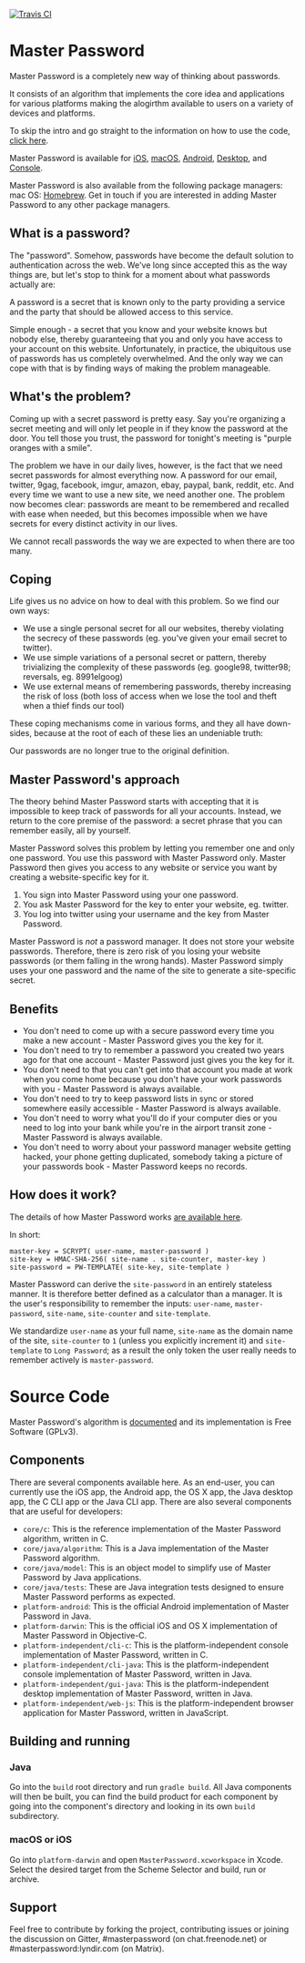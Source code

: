 [![Travis CI](http://img.shields.io/travis-ci/Lyndir/MasterPassword.png)](https://travis-ci.org/Lyndir/MasterPassword)

# Master Password

Master Password is a completely new way of thinking about passwords.

It consists of an algorithm that implements the core idea and applications for various platforms making the alogirthm available to users on a variety of devices and platforms.

To skip the intro and go straight to the information on how to use the code, [click here](#source-code).

Master Password is available for [iOS](https://itunes.apple.com/app/id510296984), [macOS](https://ssl.masterpasswordapp.com/masterpassword-mac.zip), [Android](https://ssl.masterpasswordapp.com/masterpassword-android.apk), [Desktop](https://ssl.masterpasswordapp.com/masterpassword-gui.jar), and [Console](https://ssl.masterpasswordapp.com/masterpassword-cli.tar.gz).

Master Password is also available from the following package managers: mac OS: [Homebrew](https://brew.sh/).  Get in touch if you are interested in adding Master Password to any other package managers.

## What is a password?

The "password".  Somehow, passwords have become the default solution to authentication across the web.  We've long since accepted this as the way things are, but let's stop to think for a moment about what passwords actually are:

A password is a secret that is known only to the party providing a service and the party that should be allowed access to this service.

Simple enough - a secret that you know and your website knows but nobody else, thereby guaranteeing that you and only you have access to your account on this website.  Unfortunately, in practice, the ubiquitous use of passwords has us completely overwhelmed.  And the only way we can cope with that is by finding ways of making the problem manageable.

## What's the problem?

Coming up with a secret password is pretty easy.  Say you're organizing a secret meeting and will only let people in if they know the password at the door.  You tell those you trust, the password for tonight's meeting is "purple oranges with a smile".

The problem we have in our daily lives, however, is the fact that we need secret passwords for almost everything now.  A password for our email, twitter, 9gag, facebook, imgur, amazon, ebay, paypal, bank, reddit, etc.  And every time we want to use a new site, we need another one.  The problem now becomes clear: passwords are meant to be remembered and recalled with ease when needed, but this becomes impossible when we have secrets for every distinct activity in our lives.

We cannot recall passwords the way we are expected to when there are too many.

## Coping

Life gives us no advice on how to deal with this problem.  So we find our own ways:

 - We use a single personal secret for all our websites, thereby violating the secrecy of these passwords (eg. you've given your email secret to twitter).
 - We use simple variations of a personal secret or pattern, thereby trivializing the complexity of these passwords (eg. google98, twitter98; reversals, eg. 8991elgoog)
 - We use external means of remembering passwords, thereby increasing the risk of loss (both loss of access when we lose the tool and theft when a thief finds our tool)

These coping mechanisms come in various forms, and they all have down-sides, because at the root of each of these lies an undeniable truth:

Our passwords are no longer true to the original definition.

## Master Password's approach

The theory behind Master Password starts with accepting that it is impossible to keep track of passwords for all your accounts.  Instead, we return to the core premise of the password: a secret phrase that you can remember easily, all by yourself.

Master Password solves this problem by letting you remember one and only one password.  You use this password with Master Password only.  Master Password then gives you access to any website or service you want by creating a website-specific key for it.

1. You sign into Master Password using your one password.
2. You ask Master Password for the key to enter your website, eg. twitter.
3. You log into twitter using your username and the key from Master Password.

Master Password is *not* a password manager.  It does not store your website passwords.  Therefore, there is zero risk of you losing your website passwords (or them falling in the wrong hands).  Master Password simply uses your one password and the name of the site to generate a site-specific secret.

## Benefits

 - You don't need to come up with a secure password every time you make a new account - Master Password gives you the key for it.
 - You don't need to try to remember a password you created two years ago for that one account - Master Password just gives you the key for it.
 - You don't need to that you can't get into that account you made at work when you come home because you don't have your work passwords with you - Master Password is always available.
 - You don't need to try to keep password lists in sync or stored somewhere easily accessible - Master Password is always available.
 - You don't need to worry what you'll do if your computer dies or you need to log into your bank while you're in the airport transit zone - Master Password is always available.
 - You don't need to worry about your password manager website getting hacked, your phone getting duplicated, somebody taking a picture of your passwords book - Master Password keeps no records.

## How does it work?

The details of how Master Password works [are available here](http://masterpasswordapp.com/algorithm.html).

In short:

    master-key = SCRYPT( user-name, master-password )
    site-key = HMAC-SHA-256( site-name . site-counter, master-key )
    site-password = PW-TEMPLATE( site-key, site-template )

Master Password can derive the `site-password` in an entirely stateless manner.  It is therefore better defined as a calculator than a manager.  It is the user's responsibility to remember the inputs: `user-name`, `master-password`, `site-name`, `site-counter` and `site-template`.

We standardize `user-name` as your full name, `site-name` as the domain name of the site, `site-counter` to `1` (unless you explicitly increment it) and `site-template` to `Long Password`; as a result the only token the user really needs to remember actively is `master-password`.

# Source Code

Master Password's algorithm is [documented](http://masterpasswordapp.com/algorithm.html) and its implementation is Free Software (GPLv3).

## Components

There are several components available here.  As an end-user, you can currently use the iOS app, the Android app, the OS X app, the Java desktop app, the C CLI app or the Java CLI app.  There are also several components that are useful for developers:

 - `core/c`: This is the reference implementation of the Master Password algorithm, written in C.
 - `core/java/algorithm`: This is a Java implementation of the Master Password algorithm.
 - `core/java/model`: This is an object model to simplify use of Master Password by Java applications.
 - `core/java/tests`: These are Java integration tests designed to ensure Master Password performs as expected.
 - `platform-android`: This is the official Android implementation of Master Password in Java.
 - `platform-darwin`: This is the official iOS and OS X implementation of Master Password in Objective-C.
 - `platform-independent/cli-c`: This is the platform-independent console implementation of Master Password, written in C.
 - `platform-independent/cli-java`: This is the platform-independent console implementation of Master Password, written in Java.
 - `platform-independent/gui-java`: This is the platform-independent desktop implementation of Master Password, written in Java.
 - `platform-independent/web-js`: This is the platform-independent browser application for Master Password, written in JavaScript.

## Building and running

### Java

Go into the `build` root directory and run `gradle build`.  All Java components will then be built, you can find the build product for each component by going into the component's directory and looking in its own `build` subdirectory.

### macOS or iOS

Go into `platform-darwin` and open `MasterPassword.xcworkspace` in Xcode.  Select the desired target from the Scheme Selector and build, run or archive.

## Support

Feel free to contribute by forking the project, contributing issues or joining the discussion on Gitter, #masterpassword (on chat.freenode.net) or #masterpassword:lyndir.com (on Matrix).
